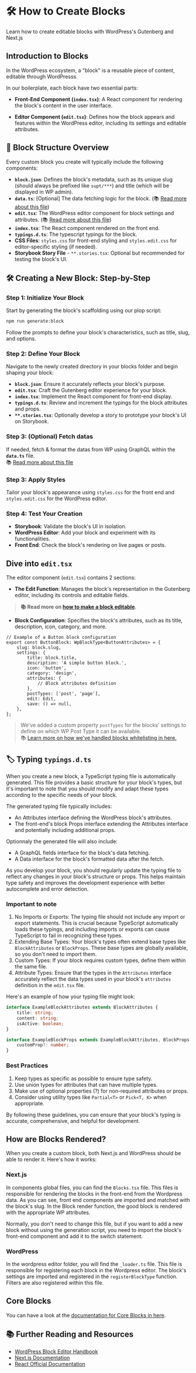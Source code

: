 # 🛠 How to Create Blocks

Learn how to create editable blocks with WordPress's Gutenberg and Next.js

## Introduction to Blocks

In the WordPress ecosystem, a "block" is a reusable piece of content, editable through WordPresss.

In our boilerplate, each block have two essential parts:

-   **Front-End Component (`index.tsx`)**: A React component for rendering the block's content in the user interface.

-   **Editor Component (`edit.tsx`)**: Defines how the block appears and features within the WordPress editor, including its settings and editable attributes.

## 🧱 Block Structure Overview

Every custom block you create will typically include the following components:

-   **`block.json`**: Defines the block's metadata, such as its unique slug (should always be prefixed like `supt/***`) and title (which will be displayed in WP admin).
-   **`data.ts`**: [Optional] The data fetching logic for the block. (📚 [Read more about this file](fetch-data.md))
-   **`edit.tsx`**: The WordPress editor component for block settings and attributes. (📚 [Read more about this file](#dive-into-edittsx))
-   **`index.tsx`**: The React component rendered on the front end.
-   **`typings.d.ts`**: The typescript typings for the block.
-   **CSS Files**: `styles.css` for front-end styling and `styles.edit.css` for editor-specific styling (if needed).
-   **Storybook Story File** - `**.stories.tsx`: Optional but recommended for testing the block's UI.

## 🛠️ Creating a New Block: Step-by-Step

### Step 1: Initialize Your Block

Start by generating the block's scaffolding using our plop script:

```bash
npm run generate:block
```

Follow the prompts to define your block's characteristics, such as title, slug, and options.

### Step 2: Define Your Block

Navigate to the newly created directory in your blocks folder and begin shaping your block:

-   **`block.json`**: Ensure it accurately reflects your block's purpose.
-   **`edit.tsx`**: Craft the Gutenberg editor experience for your block.
-   **`index.tsx`**: Implement the React component for front-end display.
-   **`typings.d.ts`**: Review and increment the typings for the block attributes and props.
-   <strong>`**.stories.tsx`</strong>: Optionally develop a story to prototype your block's UI on Storybook.

### Step 3: (Optional) Fetch datas

If needed, fetch & format the datas from WP using GraphQL within the **`data.ts`** file.<br />
📚 [Read more about this file](./fetch-data.md)

### Step 3: Apply Styles

Tailor your block's appearance using `styles.css` for the front end and `styles.edit.css` for the WordPress editor.

### Step 4: Test Your Creation

-   **Storybook**: Validate the block's UI in isolation.
-   **WordPress Editor**: Add your block and experiment with its functionalities.
-   **Front End**: Check the block's rendering on live pages or posts.

## Dive into `edit.tsx`

The editor component (`edit.tsx`) contains 2 sections:

-   **The Edit Function**: Manages the block's representation in the Gutenberg editor, including its controls and editable fields.

> **📚 Read more on [how to make a block editable](./make-block-editable.md).**

-   **Block Configuration**: Specifies the block's attributes, such as its title, description, icon, category, and more.

```tsx
// Example of a Button block configuration
export const ButtonBlock: WpBlockType<ButtonAttributes> = {
	slug: block.slug,
	settings: {
		title: block.title,
		description: 'A simple button block.',
		icon: 'button',
		category: 'design',
		attributes: {
			// Block attributes definition
		},
		postTypes: ['post', 'page'],
		edit: Edit,
		save: () => null,
	},
};
```

> We've added a custom property `postTypes` for the blocks' settings to define on which WP Post Type it can be available.<br /> 📚 [Learn more on how we've handled blocks whitelisting in here.](../features/blocks-whitelisting.md)

## 🏷️ Typing `typings.d.ts`

When you create a new block, a TypeScript typing file is automatically generated. This file provides a basic structure for your block's types, but it's important to note that you should modify and adapt these types according to the specific needs of your block.

The generated typing file typically includes:

-   An Attributes interface defining the WordPress block's attributes.
-   The front-end's block Props interface extending the Attributes interface and potentially including additional props.

Optionnaly the generated file will also include:

-   A GraphQL fields interface for the block's data fetching.
-   A Data interface for the block's formatted data after the fetch.

As you develop your block, you should regularly update the typing file to reflect any changes in your block's structure or props. This helps maintain type safety and improves the development experience with better autocomplete and error detection.

### Important to note

1. No Imports or Exports: The typing file should not include any import or export statements. This is crucial because TypeScript automatically loads these typings, and including imports or exports can cause TypeScript to fail in recognizing these types.
2. Extending Base Types: Your block's types often extend base types like `BlockAttributes` or `BlockProps`. These base types are globally available, so you don't need to import them.
3. Custom Types: If your block requires custom types, define them within the same file.
4. Attribute Types: Ensure that the types in the `Attributes` interface accurately reflect the data types used in your block's `attributes` definition in the `edit.tsx` file.

Here's an example of how your typing file might look:

```ts
interface ExampleBlockAttributes extends BlockAttributes {
	title: string;
	content: string;
	isActive: boolean;
}

interface ExampleBlockProps extends ExampleBlockAttributes, BlockProps {
	customProp?: number;
}
```

### Best Practices

1. Keep types as specific as possible to ensure type safety.
2. Use union types for attributes that can have multiple types.
3. Make use of optional properties (?) for non-required attributes or props.
4. Consider using utility types like `Partial<T>` or `Pick<T, K>` when appropriate.

By following these guidelines, you can ensure that your block's typing is accurate, comprehensive, and helpful for development.

## How are Blocks Rendered?

When you create a custom block, both Next.js and WordPress should be able to render it. Here's how it works:

### Next.js

In components global files, you can find the `Blocks.tsx` file. This files is responsible for rendering the blocks in the front-end from the Wordpress data. As you can see, front end components are imported and matched with the block's slug. In the Block render function, the good block is rendered with the appropriate WP attributes.

Normally, you don't need to change this file, but if you want to add a new block without using the generation script, you need to import the block's front-end component and add it to the switch statement.

### WordPress

In the wordpress editor folder, you will find the `_loader.ts` file. This file is responsible for registering each block in the Wordpress editor. The block's settings are imported and registered in the `registerBlockType` function. Filters are also registered within this file.

## Core Blocks

You can have a look at the [documentation for Core Blocks in here](./core-blocks.md).

## 📚 Further Reading and Resources

-   [WordPress Block Editor Handbook](https://developer.wordpress.org/block-editor/)
-   [Next.js Documentation](https://nextjs.org/docs)
-   [React Official Documentation](https://reactjs.org/docs/getting-started.html)
